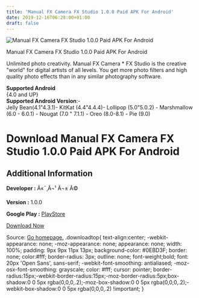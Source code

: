 ```yaml
---
title: 'Manual FX Camera FX Studio 1.0.0 Paid APK For Android'
date: 2019-12-16T06:28:00+01:00
draft: false
---
```


![Manual FX Camera FX Studio 1.0.0 Paid APK For Android](https://i2.wp.com/apkhome.net/wp-content/uploads/2019/11/Manual-FX-Camera-FX-Studio-1.0.0-Paid.png "Manual FX Camera FX Studio 1.0.0 Paid APK For Android")

  

Manual FX Camera FX Studio 1.0.0 Paid APK For Android

Unlimited photo creativity. Manual FX Camera \* FX Studio is the creative "world" for digital artists of all levels. You get more photo filters and high quality photo effects than in any similar photography software.

**Supported Android**  
{4.0 and UP}  
**Supported Android Version**:-  
Jelly Bean(4.1"4.3.1)- KitKat (4.4"4.4.4)- Lollipop (5.0"5.0.2) - Marshmallow (6.0 - 6.0.1) - Nougat (7.0 " 7.1.1) - Oreo (8.0-8.1) - Pie (9.0)

Download Manual FX Camera FX Studio 1.0.0 Paid APK For Android
==============================================================

Additional Information
----------------------

**Developer :** Ã«¯¸Ã¬¹ Ã¬± Ã©

**Version :** 1.0.0

**Google Play :** [PlayStore](https://play.google.com/store/apps/details?id=com.fxcamera.manual&hl=en)

  

[Download Now](https://store4app.co/post/manual-fx-camera-fx-studio-1-0-0-paid-apk-for-android_1574603771)

  
Source: [Go homepage.](https://store4app.co/post/manual-fx-camera-fx-studio-1-0-0-paid-apk-for-android_1574603771) .downloadtop{ text-align:center; -webkit-appearance: none; -moz-appearance: none; appearance: none; width: 100%; padding: 9px 9px 11px 13px; background-color: #0EBD3F; border: none; color:#fff; border-radius: 3px; outline: none; font-weight;bold; font: 20px 'Open Sans', sans-serif; -webkit-font-smoothing: antialiased; -moz-osx-font-smoothing: grayscale; color: #fff; cursor: pointer; border-radius:15px;-webkit-border-radius:15px;-moz-border-radius:5px;box-shadow:0 0 5px rgba(0,0,0,.2);-moz-box-shadow:0 0 5px rgba(0,0,0,.2);-webkit-box-shadow:0 0 5px rgba(0,0,0,.2) !important; }